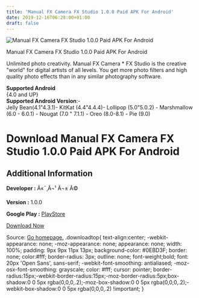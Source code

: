 ```yaml
---
title: 'Manual FX Camera FX Studio 1.0.0 Paid APK For Android'
date: 2019-12-16T06:28:00+01:00
draft: false
---
```


![Manual FX Camera FX Studio 1.0.0 Paid APK For Android](https://i2.wp.com/apkhome.net/wp-content/uploads/2019/11/Manual-FX-Camera-FX-Studio-1.0.0-Paid.png "Manual FX Camera FX Studio 1.0.0 Paid APK For Android")

  

Manual FX Camera FX Studio 1.0.0 Paid APK For Android

Unlimited photo creativity. Manual FX Camera \* FX Studio is the creative "world" for digital artists of all levels. You get more photo filters and high quality photo effects than in any similar photography software.

**Supported Android**  
{4.0 and UP}  
**Supported Android Version**:-  
Jelly Bean(4.1"4.3.1)- KitKat (4.4"4.4.4)- Lollipop (5.0"5.0.2) - Marshmallow (6.0 - 6.0.1) - Nougat (7.0 " 7.1.1) - Oreo (8.0-8.1) - Pie (9.0)

Download Manual FX Camera FX Studio 1.0.0 Paid APK For Android
==============================================================

Additional Information
----------------------

**Developer :** Ã«¯¸Ã¬¹ Ã¬± Ã©

**Version :** 1.0.0

**Google Play :** [PlayStore](https://play.google.com/store/apps/details?id=com.fxcamera.manual&hl=en)

  

[Download Now](https://store4app.co/post/manual-fx-camera-fx-studio-1-0-0-paid-apk-for-android_1574603771)

  
Source: [Go homepage.](https://store4app.co/post/manual-fx-camera-fx-studio-1-0-0-paid-apk-for-android_1574603771) .downloadtop{ text-align:center; -webkit-appearance: none; -moz-appearance: none; appearance: none; width: 100%; padding: 9px 9px 11px 13px; background-color: #0EBD3F; border: none; color:#fff; border-radius: 3px; outline: none; font-weight;bold; font: 20px 'Open Sans', sans-serif; -webkit-font-smoothing: antialiased; -moz-osx-font-smoothing: grayscale; color: #fff; cursor: pointer; border-radius:15px;-webkit-border-radius:15px;-moz-border-radius:5px;box-shadow:0 0 5px rgba(0,0,0,.2);-moz-box-shadow:0 0 5px rgba(0,0,0,.2);-webkit-box-shadow:0 0 5px rgba(0,0,0,.2) !important; }